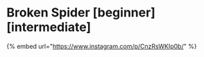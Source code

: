 # Broken Spider \[beginner] \[intermediate]

{% embed url="https://www.instagram.com/p/CnzRsWKIp0b/" %}
